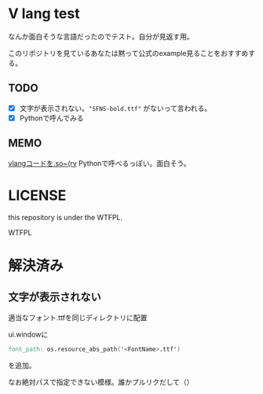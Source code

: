 # V lang test

なんか面白そうな言語だったのでテスト。自分が見返す用。

このリポジトリを見ているあなたは黙って公式のexample見ることをおすすめする。

## TODO

- [x] 文字が表示されない。`"SFNS-bold.ttf"` がないって言われる。
- [x] Pythonで呼んでみる

## MEMO

[vlangコードを.so~(ry](https://qiita.com/syoyo/items/52d6b720393a72b3b5d9)
Pythonで呼べるっぽい。面白そう。


# LICENSE

this repository is under the WTFPL.

<a href="http://www.wtfpl.net/"><img
       src="http://www.wtfpl.net/wp-content/uploads/2012/12/wtfpl-badge-4.png"
       width="80" height="15" alt="WTFPL" /></a>


# 解決済み

## 文字が表示されない

適当なフォント.ttfを同じディレクトリに配置

ui.windowに

```v
font_path: os.resource_abs_path('<FontName>.ttf')
```

を追加。

なお絶対パスで指定できない模様。誰かプルリクだして（）



